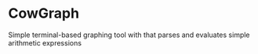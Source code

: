 # CowGraph
Simple terminal-based graphing tool with that parses and evaluates simple arithmetic expressions
